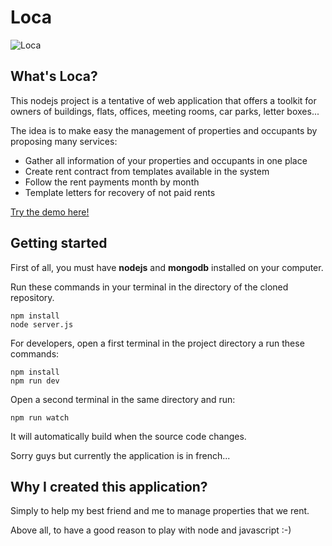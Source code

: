 Loca
====
![Loca](http://www.nuageprive.fr/images/loca-sample.png "Open source real estate management")

## What's Loca?

This nodejs project is a tentative of web application that offers a toolkit for owners of buildings, flats, offices, meeting rooms, car parks, letter boxes...

The idea is to make easy the management of properties and occupants by proposing many services:
 - Gather all information of your properties and occupants in one place
 - Create rent contract from templates available in the system
 - Follow the rent payments month by month
 - Template letters for recovery of not paid rents

[Try the demo here!](http://demo.nuageprive.fr/logindemo)

## Getting started
First of all, you must have **nodejs** and **mongodb** installed on your computer.

Run these commands in your terminal in the directory of the cloned repository.

```
npm install
node server.js
```

For developers, open a first terminal in the project directory a run these commands:

```
npm install
npm run dev
```

Open a second terminal in the same directory and run:
```
npm run watch
```
It will automatically build when the source code changes.

Sorry guys but currently the application is in french...

Why I created this application?
-------------------------------
Simply to help my best friend and me to manage properties that we rent.

Above all, to have a good reason to play with node and javascript :-)

